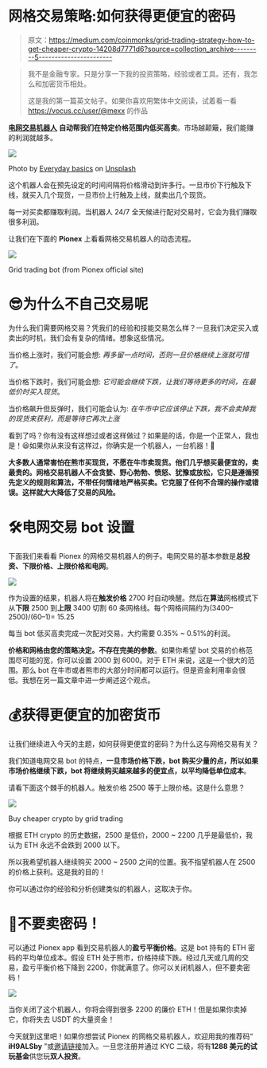# 网格交易策略:如何获得更便宜的密码

> 原文：<https://medium.com/coinmonks/grid-trading-strategy-how-to-get-cheaper-crypto-14208d7771d6?source=collection_archive---------5----------------------->

> 我不是金融专家。只是分享一下我的投资策略，经验或者工具。还有，我怎么和加密货币相处。
> 
> 这是我的第一篇英文帖子。如果你喜欢用繁体中文阅读，试着看一看 https://vocus.cc/user/@mexx 的作品

[**电网交易机器人**](https://coincodecap.com/grid-trading) **自动帮我们在特定价格范围内低买高卖**。市场越颠簸，我们能赚的利润就越多。

![](img/817cb5309a46d9407d8079d0c59fec71.png)

Photo by [Everyday basics](https://unsplash.com/@zanardi?utm_source=medium&utm_medium=referral) on [Unsplash](https://unsplash.com?utm_source=medium&utm_medium=referral)

这个机器人会在预先设定的时间间隔将价格滑动到许多行。一旦市价下行触及下线，就买入几个现货，一旦市价上行触及上线，就卖出几个现货。

每一对买卖都赚取利润。当机器人 24/7 全天候进行配对交易时，它会为我们赚取很多利润。

让我们在下面的 **Pionex** 上看看网格交易机器人的动态流程。

![](img/66d3f20fa6c598c4ac8d98fafa71a580.png)

Grid trading bot (from Pionex official site)

# 😎为什么不自己交易呢

为什么我们需要网格交易？凭我们的经验和技能交易怎么样？一旦我们决定买入或卖出的时机，我们会有复杂的情绪。想象这些情况。

当价格上涨时，我们可能会想:
*再多留一点时间，否则一旦价格继续上涨就可惜了*。

当价格下跌时，我们可能会想:
*它可能会继续下跌，让我们等待更多的时间，在最低价时买入现货*。

当价格飙升但反弹时，我们可能会认为:
*在牛市中它应该停止下跌，我不会卖掉我的现货来获利，而是等待它再次上涨*

看到了吗？你有没有这样想过或者这样做过？如果是的话，你是一个正常人，我也是！😆如果你从来没有这样过，你确实是一个机器人，一台机器！**🤖**

**大多数人通常害怕在熊市买现货，不愿在牛市卖现货。他们几乎想买最便宜的，卖最贵的。网格交易机器人不会贪婪、野心勃勃、愤怒、犹豫或放松，它只是遵循预先定义的规则和算法，不带任何情绪地严格买卖。它克服了任何不合理的操作或错误。这样就大大降低了交易的风险。**

# 🛠电网交易 bot 设置

下面我们来看看 Pionex 的网格交易机器人的例子。电网交易的基本参数是**总投资、下限价格、上限价格和电网**。

![](img/77178aea06800572f70dd6f359b27d82.png)

作为设置的结果，机器人将在**触发价格** 2700 时自动唤醒。然后在**算法**网格模式下从**下限** 2500 到**上限** 3400 切割 60 条网格线。每个网格间隔约为(3400–2500)/(60–1)= 15.25

每当 bot 低买高卖完成一次配对交易，大约需要 0.35% ~ 0.51%的利润。

**价格和网格由您的策略决定。不存在完美的参数**。如果你希望 bot 交易的价格范围尽可能的宽，你可以设置 2000 到 6000。对于 ETH 来说，这是一个很大的范围。那么 bot 在牛市或者熊市的大部分时间都可以运行。但是资金利用率会很低。我想在另一篇文章中进一步阐述这个观点。

# 💰获得更便宜的加密货币

让我们继续进入今天的主题，如何获得更便宜的密码？为什么这与网格交易有关？

我们知道电网交易 bot 的特点，**一旦市场价格下跌，bot 购买少量的点，所以如果市场价格继续下跌，bot 将继续购买越来越多的便宜点，以平均降低单位成本**。

请看下面这个棘手的机器人。触发价格 2500 等于上限价格。这是什么意思？

![](img/4200668b83b81ae39af99c7432299fde.png)

Buy cheaper crypto by grid trading

根据 ETH crypto 的历史数据，2500 是低价，2000 ~ 2200 几乎是最低价，我认为 ETH 永远不会跌到 2000 以下。

所以我希望机器人继续购买 2000 ~ 2500 之间的位置。我不指望机器人在 2500 的价格上获利。这是我的目的！

你可以通过你的经验和分析创建类似的机器人，这取决于你。

# 🚫不要卖密码！

可以通过 Pionex app 看到交易机器人的**盈亏平衡价格**。这是 bot 持有的 ETH 密码的平均单位成本。假设 ETH 处于熊市，价格持续下跌。经过几天或几周的交易，盈亏平衡价格下降到 2200，你就满意了。你可以关闭机器人，但不要卖密码！

![](img/1d549d676df6b2c4e3dd28e74f9cdcfe.png)

当你关闭了这个机器人，你将会得到很多 2200 的廉价 ETH！但是如果你卖掉它，你将失去 USDT 的大量资金！

今天就到这里吧！如果你想尝试 Pionex 的网格交易机器人，欢迎用我的推荐码“ **iH9ALSby** ”或[邀请链接](https://www.pionex.com/en-US/sign/ref/iH9ALSby)加入。一旦您注册并通过 KYC 二级，将有**1288 美元的试玩基金**供您玩**双人投资**。